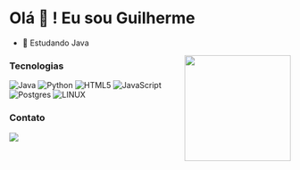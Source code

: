<h1> Olá 🤙 ! Eu sou Guilherme</h1>

- 🌱 Estudando Java

<!--
[![Blog](https://img.shields.io/badge/Java-ED8B00?style=for-the-badge&logo=openjdk&logoColor=white)](https://github.com/guilhermemelolima/algoritmos-java)
-->

<div>
    <a href="https://github.com/guilhermemelolima">
       <!-- <img align="center" height="180em"  src="https://github-readme-stats.vercel.app/api?username=guilhermemelolima&show_icons=true&theme=tokyonight" />-->
        <img align="right" height="190em"  src="https://github-readme-stats.vercel.app/api/top-langs/?username=guilhermemelolima&hide_progress=true&theme=tokyonight" />
    </a>
</div>

### Tecnologias
![Java](https://img.shields.io/badge/java-%23ED8B00.svg?style=for-the-badge&logo=java&logoColor=white) 
![Python](https://img.shields.io/badge/python-3670A0?style=for-the-badge&logo=python&logoColor=ffdd54) 
![HTML5](https://img.shields.io/badge/html5-%23E34F26.svg?style=for-the-badge&logo=html5&logoColor=white) 
![JavaScript](https://img.shields.io/badge/javascript-%23323330.svg?style=for-the-badge&logo=javascript&logoColor=%23F7DF1E) 
![Postgres](https://img.shields.io/badge/postgres-%23316192.svg?style=for-the-badge&logo=postgresql&logoColor=white) 
![LINUX](https://img.shields.io/badge/Linux-FCC624?style=for-the-badge&logo=linux&logoColor=black)


### Contato
<div>
  <a href="https://br.linkedin.com/in/guilherme-melo-de-lima">
    <img src="https://img.shields.io/badge/LinkedIn-0077B5?style=for-the-badge&logo=linkedin&logoColor=white" />
  </a>
</div>
